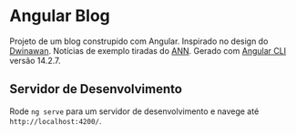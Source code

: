 # Angular Blog

Projeto de um blog construpido com Angular. Inspirado no design do [Dwinawan](https://dribbble.com/dwinawan). Notícias de exemplo tiradas do [ANN](https://www.animenewsnetwork.com). Gerado com [Angular CLI](https://github.com/angular/angular-cli) versão 14.2.7.

## Servidor de Desenvolvimento

Rode `ng serve` para um servidor de desenvolvimento e navege até `http://localhost:4200/`. 
